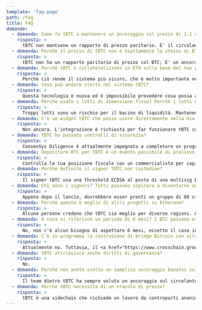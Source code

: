 ```yaml
---
template: 'faq-page'
path: /faq
title: FAQ
domande:
  - domanda: Come fa tBTC a mantenere un ancoraggio sul prezzo di 1:1 con Bitcoin?
    risposta: >
      tBTC non mantiene un rapporto di prezzo paritario. E' il circolante che lo mantiene, e non un prezzo, ed in tal modo non sono necessari algoritmi di consenso.
  - domanda: Perchè il prezzo di tBTC non è esattamente lo stesso di BTC?
    risposta: >
      tBTC non ha un rapporto paritario di prezzo col BTC; E' un ancoraggio di circolante. Ciò significa che non può essere esattamente identico. tBTC potrebbe scambiare ad un leggero sovrapprezzo o sconto.
  - domanda: Perchè tBTC è collateralizzato in ETH sulla base del tuo prezzo?
    risposta: >
      Perchè ciò rende il sistema più sicuro, che è molto importante nella DeFi, specialmente nel momento di lancio di un progetto. ETH è più sicuro come collaterale perchè ormai è uno standard DeFi, ed il team sta lavorando ad un piano affinchè su tBTC la collateralizzazione sul cambio ETH/BTC possa scendere da 150% a 135%. Si stanno anche approfondendo meccanismi che possono portare il ratio di collateralizzazione anche al 40%, ma solo in fasi successive.
  - domanda: Cosa può andare storto nel sistema tBTC?
    risposta: >
      Questa tecnologia è nuova ed è impossibile prevedere cosa possa andare storto. Detto questo, ci sono molt rischi che la comunità ha identificato e si sono prese misure cautelative. Il modello di sicurezza è tale che se il signer collude e ruba i tuoi Bitcoin, l'utente è rimborsato in tBTC; questa è la funzione della collateralizzazione in ETH. Se ETH subisce una grossa discesa di prezzo in breve tempo e TUTTI i signers ritirano il collaterale e spezzano l'ancoraggio con il controvalore in BTC, il sistema genera un sintetico. Per maggiori informazioni, leggi <a href="https://docs.keep.network/tbtc/index.pdf" target="_blank">Qui</a>.
  - domanda: Perchè usate i lotti di dimensione fissa? Perchè i lotti non sono variabili?
    risposta: >
      Troppi lotti sono un rischio per il bacino di liquidità. Mantenendo lotti fissi consente maggiore efficienza nella operazione di riscatto.
  - domanda: C'è un widget tBTC che posso usare direttamente nella mia DeFi dApp per consentire il mining ed il riscatto di tBTC?
    risposta: >
      Non ancora. L'integrazione è richiesta per far funzionare tBTC come sistema di mining e riscatto in una dApp. Il codice è open-source nel <a href="https://github.com/keep-network/tbtc.js" target="_blank">tbtc.js GitHub</a>, enabling developers to build interfaces that match their products. To validate Bitcoin transactions, the best approach is to run an electrum server, which is very easy to spin up.
  - domanda: tBTC ha passato controlli di sicurezza?
    risposta: >
      ConsenSys Diligence è attualmente impegnata a completare un programma di 6 settimane sulla parte crittografica e di codice. I risultati saranno pubblicati non appena disponibili.
  - domanda: Depositare BTC per tBTC è un evento passibile di prelievo fiscale?
    risposta: >
      Controlla la tua posizione fiscale con un commercialista per capire se l'utilizzo di BTC o tBTC determinano un evento tassabile nella tua giurisdizione. Una cosa da considerare è che il token non fungibile (tBTC) è associtato a una UTXO di deposito. Questo NFT è progettato per corrispondere una commissione di custodia di BTC e per offrire un servizio di riscatto della stessa UTXO entro i successivi 6 mesi.
  - domanda: Perchè definite il signer tBTC non custodian?
    risposta: >
      Il signer tBTC usa una threshold ECDSA al posto di una multisig Bitcoin. Per ogni deposito, un nuovo gruppo di signer è selezionato causalmente dalla random beacon e coinvolto nella transazione. Essi generano un nuovo indirizzo PKH per il depositante, che viene registrato sulla chain di Ethereum.
  - domanda: Chi sono i signers? Tutti possono aspirare a diventarne uno?
    risposta: >
      Appena dopo il lancio, dovrebbero esser pronti un gruppo di 80 signers/investitori nella private sale di KEEP, insieme a pochi altri membri altamente autorevoli, sostenitori di tBTC. Molto presto sarà annunciata una opportunità per consentire a tutti gli utenti disponibili a fare ETH staking di diventare tBTC signer.
  - domanda: Perchè questo è meglio di altri progetti su Ethereum?
    risposta: >
      Alcune persone credono che tBTC sia meglio per diverse ragioni. Alcuni progetti hanno ancoraggi sintetici, che non sono veri e propri bridge. Altri progetti hanno un ancoraggio di circolante, ma hanno punti di centralizzazione che impattano sul processo di mining e riscatto and redemption e quindi non sono censorship-resistant. Alcuni bridges sono ancorati col circolante e decentralizzati ma sono meno solidi in termini di sicurezza. Si basano su previsioni circa comportamenti sempre non malevoli, senza nessun extra collaterale a protezione dei depositi, e usano il concetto "muovi i tuoi stessi btc" piuttosto che un meccanismo paritario basato su crittografia t-ECDSA.
  - domanda: A cosa si riferisce un periodo di 6 mesi? I BTC possono essere riscattati solo dopo 6 mesi?
    risposta: >
      No, non c'è alcun bisogno di aspettare 6 mesi, eccetto il caso in cui si preferisce riscattare la stessa UTXO. A questo infatti serve il token NFT di TDT, una sorta di "ricevuta" di avvenuto deposito. La maggior parte degli utenti DeFi non hanno alcun interesse a riscattare solo dopo 6 mesi.
  - domanda: C'è in programma la costruzione di bridge Bitcoin con altre blockchains?
    risposta: >
      Attualmente no. Tuttavia, il <a href="https://www.crosschain.group/" target="_blank">Cross-Chain Group</a> ha avviato una interlocuzione con Cosmos, ZCash e PolkaDot per iniziare a progettare bridge trustless.
  - domanda: tBTC attribuisce anche diritti di governance?
    risposta: >
      No.
  - domanda: Perchè non avete scelto un semplice ancoraggio basatos sul prezzo?
    risposta: >
      Il team dietro tBTC ha sempre voluto un ancoraggio sul circolante monetario, non sul prezzo. Non è un meccanismo sintetico. Per gli holders Bitcoin, non c'è alcun interesse a che prezzo esso viene quotato, ma hanno interesse esclusivo affinchè il riscatto sia pari all'asset stesso.
  - domanda: Perchè tBTC necessita di un oracolo di prezzo?
    risposta: >
      tBTC è una sidechain che richiede un lavoro da controparti anonime, quindi il collaterale è necessario per evitare collusioni. Per adesso, è necessario che i signers collateralizzino per evitare comportamenti malevoli. Un oracolo di prezzo ETH/BTC è pertanto necessario per gestire il collaterale.
---
```

